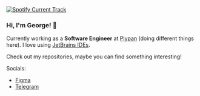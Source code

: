 <a href="#">
    <img
      alt="Spotify Current Track"
      src="https://spotify-github-profile.kittinanx.com/api/view?uid=31hn3mlaratd4wy5tcfipv7t3xva&cover_image=true&theme=novatorem&show_offline=false&background_color=ffffff&interchange=false&bar_color=fff&bar_color_cover=false"
      title="Spotify Current Track"
    />
</a>

### Hi, I'm George! 👋

Currently working as a **Software Engineer** at [Plypan](https://www.plypan.com/) (doing different things here).
I love using [JetBrains IDEs](https://www.jetbrains.com/).

Check out my repositories, maybe you can find something interesting!

Socials:

- [Figma](https://figma.com/@rofl/)
- [Telegram](https://t.me/nonvoidd)
